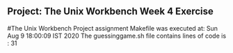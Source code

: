 ## Project: The Unix Workbench Week 4 Exercise
#The Unix Workbench Project assignment
Makefile was executed at:
Sun Aug  9 18:00:09 IST 2020
The guessinggame.sh file contains  lines of code is :
31
